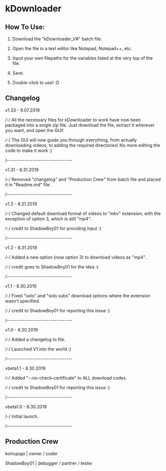 # kDownloader

## How To Use:

1) Download the "kDownloader_V#" batch file.

2) Open the file in a text editor like Notepad, Notepad++, etc.

3) Input your own filepaths for the variables listed at the very top of the file.

4) Save.

5) Double-click to use! :D


## Changelog
v1.33 - 9.07.2019

/-/ All the necessary files for kDownloader to work have now been packaged into a single zip file. Just download the file, extract it wherever you want, and open the GUI!

 /-/ The GUI will now guide you through everything, from actually downloading videos, to adding the required directories! No more editing the code to make it work :)
                     
                     
/---------------------------------


v1.31 - 8.31.2019

/-/ Removed "changelog" and "Production Crew" from batch file and placed it in "Readme.md" file.

/---------------------------------

v1.3  - 8.31.2019

/-/ Changed default download format of videos to "mkv" extension, with the exception of option 3, which is still "mp4".

/-/ credit to ShadowBoy01 for providing input :)
                     
/---------------------------------

v1.2 - 8.31.2019

/-/ Added a new option (now option 3) to download videos as "mp4".

/-/ credit goes to ShadowBoy01 for the idea :)
                     
/---------------------------------

v1.1 - 8.30.2019

/-/ Fixed "solo" and "solo subs" download options where the extension wasn't specified.

/-/ credit to ShadowBoy01 for reporting this issue :)
                     
/---------------------------------

v1.0 - 8.30.2019

/-/ Added a changelog to file.

/-/ Launched V1 into the world :)
                     
/---------------------------------

vbeta1.1 - 8.30.2019

/-/ Added "--no-check-certificate" to ALL download codes.

/-/ credit to ShadowBoy01 for reporting this issue :)
                     
/---------------------------------

vbeta1.0 - 8.30.2019

/-/ Initial launch. 

/---------------------------------

## Production Crew
koinupapi   | owner / coder

ShadowBoy01 | debugger / partner / tester
